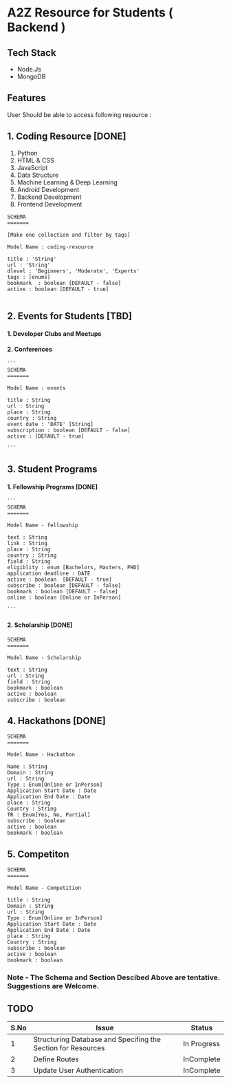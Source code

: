# A2Z Resource for Students ( Backend )

## Tech Stack 
- Node.Js
- MongoDB

## Features

 User Should be able to access following resource : 

## 1. Coding Resource  [DONE]
   
   1. Python
   2. HTML & CSS
   3. JavaScript
   4. Data Structure
   5. Machine Learning & Deep Learning
   6. Android Development
   7. Backend Development
   8. Frontend Development

   ```
   SCHEMA 
   =======

   [Make one collection and filter by tags]

   Model Name : coding-resource

   title : 'String' 
   url : 'String'
   dlevel : 'Begineers', 'Moderate', 'Experts'
   tags : [enums]
   bookmark  : boolean [DEFAULT - false]
   active : boolean [DEFAULT - true]


   ```
    
## 2.  Events for Students [TBD]

#### 1. Developer Clubs and Meetups

#### 2. Conferences

    ```
    SCHEMA 
    =======

    Model Name : events
    
    title : String
    url : String
    place : String
    country : String
    event date : 'DATE' [String]
    subscription : boolean [DEFAULT - false]
    active : [DEFAULT - true]

    ```

## 3. Student Programs 
    
#### 1. Fellowship Programs [DONE]

    ```
    SCHEMA
    =======

    Model Name - fellowship 

    text : String
    link : String
    place : String
    country : String
    field : String
    eligiblity : enum [Bachelors, Masters, PHD]
    application deadline : DATE 
    active : boolean  [DEFAULT - true]
    subscribe : boolean [DEFAULT - false]
    bookmark : boolean [DEFAULT - false]
    online : boolean [Online or InPerson]

    ```

#### 2. Scholarship [DONE]

```
SCHEMA
=======

Model Name - Scholarship

text : String
url : String
field : String
bookmark : boolean
active : boolean
subscribe : boolean

```

## 4. Hackathons [DONE]

```
SCHEMA 
=======

Model Name - Hackathon

Name : String
Domain : String
url : String
Type : Enum[Online or InPerson]
Application Start Date : Date
Application End Date : Date
place : String
Country : String
TR : Enum[Yes, No, Partial]
subscribe : boolean
active : boolean
bookmark : boolean

```


## 5. Competiton

```
SCHEMA
=======

Model Name - Competition
 
title : String
Domain : String
url : String
Type : Enum[Online or InPerson]
Application Start Date : Date
Application End Date : Date
place : String
Country : String
subscribe : boolean
active : boolean
bookmark : boolean

```

### Note - The Schema and Section Descibed Above are tentative. Suggestions are Welcome.


## TODO 

|S.No | Issue | Status | 
|--   |-------|--------|
|1    |Structuring Database and Specifing the Section for Resources | In  Progress |
|2    | Define Routes | InComplete | 
|3 | Update User Authentication | InComplete |


